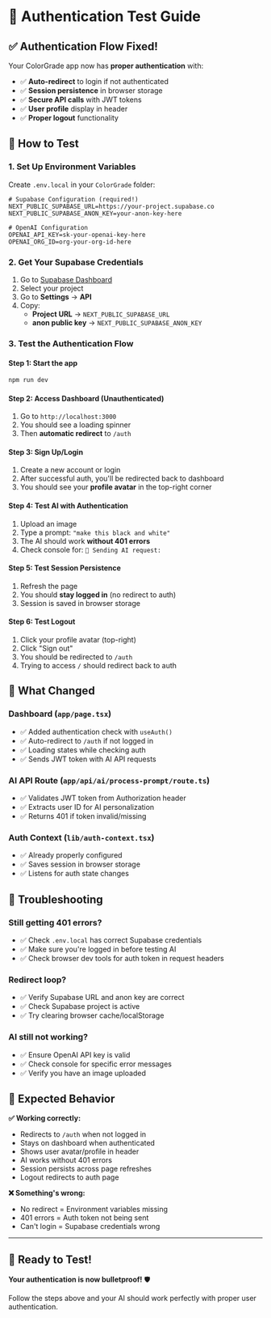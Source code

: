 # 🔐 Authentication Test Guide

## ✅ Authentication Flow Fixed!

Your ColorGrade app now has **proper authentication** with:
- ✅ **Auto-redirect** to login if not authenticated
- ✅ **Session persistence** in browser storage
- ✅ **Secure API calls** with JWT tokens
- ✅ **User profile** display in header
- ✅ **Proper logout** functionality

## 🧪 How to Test

### 1. **Set Up Environment Variables**
Create `.env.local` in your `ColorGrade` folder:
```env
# Supabase Configuration (required!)
NEXT_PUBLIC_SUPABASE_URL=https://your-project.supabase.co
NEXT_PUBLIC_SUPABASE_ANON_KEY=your-anon-key-here

# OpenAI Configuration
OPENAI_API_KEY=sk-your-openai-key-here
OPENAI_ORG_ID=org-your-org-id-here
```

### 2. **Get Your Supabase Credentials**
1. Go to [Supabase Dashboard](https://app.supabase.com)
2. Select your project
3. Go to **Settings** → **API**
4. Copy:
   - **Project URL** → `NEXT_PUBLIC_SUPABASE_URL`
   - **anon public key** → `NEXT_PUBLIC_SUPABASE_ANON_KEY`

### 3. **Test the Authentication Flow**

#### **Step 1: Start the app**
```bash
npm run dev
```

#### **Step 2: Access Dashboard (Unauthenticated)**
1. Go to `http://localhost:3000`
2. You should see a loading spinner
3. Then **automatic redirect** to `/auth`

#### **Step 3: Sign Up/Login**
1. Create a new account or login
2. After successful auth, you'll be redirected back to dashboard
3. You should see your **profile avatar** in the top-right corner

#### **Step 4: Test AI with Authentication**
1. Upload an image
2. Type a prompt: `"make this black and white"`
3. The AI should work **without 401 errors**
4. Check console for: `🚀 Sending AI request:`

#### **Step 5: Test Session Persistence**
1. Refresh the page
2. You should **stay logged in** (no redirect to auth)
3. Session is saved in browser storage

#### **Step 6: Test Logout**
1. Click your profile avatar (top-right)
2. Click "Sign out"
3. You should be redirected to `/auth`
4. Trying to access `/` should redirect back to auth

## 🔧 What Changed

### **Dashboard (`app/page.tsx`)**
- ✅ Added authentication check with `useAuth()`
- ✅ Auto-redirect to `/auth` if not logged in
- ✅ Loading states while checking auth
- ✅ Sends JWT token with AI API requests

### **AI API Route (`app/api/ai/process-prompt/route.ts`)**
- ✅ Validates JWT token from Authorization header
- ✅ Extracts user ID for AI personalization
- ✅ Returns 401 if token invalid/missing

### **Auth Context (`lib/auth-context.tsx`)**
- ✅ Already properly configured
- ✅ Saves session in browser storage
- ✅ Listens for auth state changes

## 🚨 Troubleshooting

### **Still getting 401 errors?**
- ✅ Check `.env.local` has correct Supabase credentials
- ✅ Make sure you're logged in before testing AI
- ✅ Check browser dev tools for auth token in request headers

### **Redirect loop?**
- ✅ Verify Supabase URL and anon key are correct
- ✅ Check Supabase project is active
- ✅ Try clearing browser cache/localStorage

### **AI still not working?**
- ✅ Ensure OpenAI API key is valid
- ✅ Check console for specific error messages
- ✅ Verify you have an image uploaded

## 🎯 Expected Behavior

**✅ Working correctly:**
- Redirects to `/auth` when not logged in
- Stays on dashboard when authenticated
- Shows user avatar/profile in header
- AI works without 401 errors
- Session persists across page refreshes
- Logout redirects to auth page

**❌ Something's wrong:**
- No redirect = Environment variables missing
- 401 errors = Auth token not being sent
- Can't login = Supabase credentials wrong

---

## 🚀 Ready to Test!

**Your authentication is now bulletproof!** 🛡️

Follow the steps above and your AI should work perfectly with proper user authentication. 